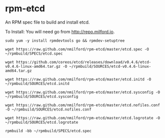 rpm-etcd
========

An RPM spec file to build and install etcd.

To Install:
You will need go from http://repo.milford.io.

`sudo yum -y install rpmdevtools go && rpmdev-setuptree`

`wget https://raw.github.com/nmilford/rpm-etcd/master/etcd.spec -O ~/rpmbuild/SPECS/etcd.spec`

`wget https://github.com/coreos/etcd/releases/download/v0.4.6/etcd-v0.4.6-linux-amd64.tar.gz -O ~/rpmbuild/SOURCES/etcd-v0.4.6-linux-amd64.tar.gz`

`wget https://raw.github.com/nmilford/rpm-etcd/master/etcd.initd -O ~/rpmbuild/SOURCES/etcd.initd`

`wget https://raw.github.com/nmilford/rpm-etcd/master/etcd.sysconfig -O ~/rpmbuild/SOURCES/etcd.sysconfig`

`wget https://raw.github.com/nmilford/rpm-etcd/master/etcd.nofiles.conf -O ~/rpmbuild/SOURCES/etcd.nofiles.conf`

`wget https://raw.github.com/nmilford/rpm-etcd/master/etcd.logrotate -O ~/rpmbuild/SOURCES/etcd.logrotate`

`rpmbuild -bb ~/rpmbuild/SPECS/etcd.spec`
